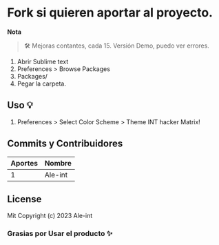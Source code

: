 # Fork si quieren aportar al proyecto.

**Nota**
> 🛠 Mejoras contantes, cada 15.
> Versión Demo, puedo ver errores.

1. Abrir Sublime text
2. Preferences > Browse Packages
3. Packages/
3. Pegar la carpeta.

## Uso 💡

1. Preferences > Select Color Scheme > Theme INT hacker Matrix! 

## Commits y Contribuidores

| Aportes | Nombre   		|
|--------|------------------|
| 1      | Ale-int  		|

## License

Mit
Copyright (c) 2023 Ale-int

### Grasias por Usar el producto ✨
